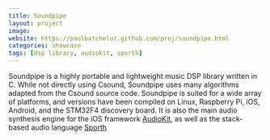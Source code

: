 ```yaml
---
title: Soundpipe
layout: project
image: 
website: https://paulbatchelor.github.com/proj/soundpipe.html
categories: showcase
tags: [dsp library, audiokit, sporth]
---
```


Soundpipe is a highly portable and lightweight music DSP library written in C. While not directly using Csound, Soundpipe uses many algorithms adapted from the Csound source code. Soundpipe is suited for a wide array of platforms, and versions have been compiled on Linux, Raspberry Pi, iOS, Android, and the STM32F4 discovery board. It is also the main audio synthesis engine for the iOS framework [AudioKit](http://audiokit.io/), as well as the stack-based audio language [Sporth](https://paulbatchelor.github.io/proj/sporth.html)